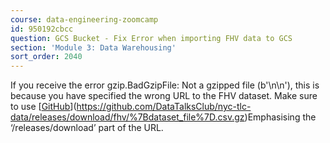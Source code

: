 ```yaml
---
course: data-engineering-zoomcamp
id: 950192cbcc
question: GCS Bucket - Fix Error when importing FHV data to GCS
section: 'Module 3: Data Warehousing'
sort_order: 2040
---
```


If you receive the error gzip.BadGzipFile: Not a gzipped file (b'\n\n'), this is because you have specified the wrong URL to the FHV dataset. Make sure to use [[GitHub](https://github.com/DataTalksClub/nyc-tlc-data/releases/download/fhv/{dataset_file}.csv.gz)](https://github.com/DataTalksClub/nyc-tlc-data/releases/download/fhv/%7Bdataset_file%7D.csv.gz)Emphasising the ‘/releases/download’ part of the URL.

